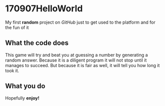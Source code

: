 # 170907HelloWorld

My first __random__ project on _GitHub_ just to get used to the platform and for the fun of it

## What the code does

This game will try and beat you at guessing a number by generating a random answer. Because it is a diligent program it will not stop until it manages to succeed. But because it is fair as well, it will tell you how long it took it.

## What you do

Hopefully __enjoy!__
